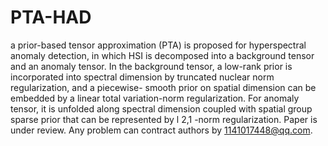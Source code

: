 # PTA-HAD
a prior-based tensor approximation (PTA) is proposed for hyperspectral anomaly detection, in which HSI is decomposed into a background tensor and an anomaly tensor. In the background tensor, a low-rank prior is incorporated into spectral dimension by truncated nuclear norm regularization, and a piecewise- smooth prior on spatial dimension can be embedded by a linear total variation-norm regularization. For anomaly tensor, it is unfolded along spectral dimension coupled with spatial group sparse prior that can be represented by l 2,1 -norm regularization.
Paper is under review. Any problem can contract authors by 1141017448@qq.com.
